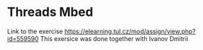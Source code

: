 # Threads Mbed
Link to the exercise https://elearning.tul.cz/mod/assign/view.php?id=559590
This exersice was done together with Ivanov Dmitrii
